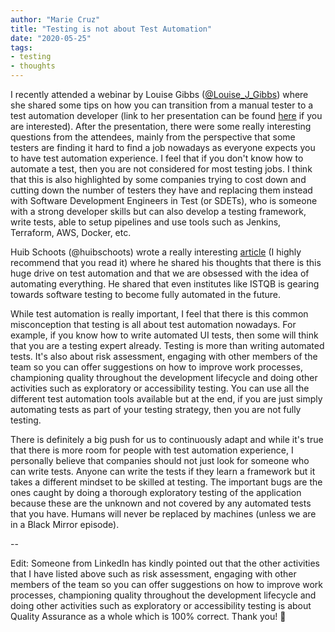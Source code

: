 ```yaml
---
author: "Marie Cruz"
title: "Testing is not about Test Automation"
date: "2020-05-25"
tags:
- testing
- thoughts
---
```


I recently attended a webinar by Louise Gibbs ([@Louise_J_Gibbs](https://twitter.com/Louise_J_Gibbs)) where she shared some tips on how you can transition from a manual tester to a test automation developer (link to her presentation can be found [here](https://louisegibbstest.wordpress.com/past-speaking-events/) if you are interested). After the presentation, there were some really interesting questions from the attendees, mainly from the perspective that some  testers are finding it hard to find a job nowadays as everyone expects you to have test automation experience. I feel that if you don't know how to automate a test, then you are not considered for most testing jobs. I think that this is also highlighted by some companies trying to cost down and cutting down the number of testers they have and replacing them instead with Software Development Engineers in Test (or SDETs), who is someone with a strong developer skills but can also develop a testing framework, write tests, able to setup pipelines and use tools such as Jenkins, Terraform, AWS, Docker, etc.


Huib Schoots (@huibschoots) wrote a really interesting [article](https://www.huibschoots.nl/wordpress/?p=2960) (I highly recommend that you read it) where he shared his thoughts that there is this huge drive on test automation and that we are obsessed with the idea of automating everything. He shared that even institutes like ISTQB is gearing towards software testing to become fully automated in the future. 

While test automation is really important, I feel that there is this common misconception that testing is all about test automation nowadays. For example, if you know how to write automated UI tests, then some will think that you are a testing expert already. Testing is more than writing automated tests. It's also about risk assessment, engaging with other members of the team so you can offer suggestions on how to improve work processes, championing quality throughout the development lifecycle and doing other activities such as exploratory or accessibility testing. You can use all the different test automation tools available but at the end, if you are just simply automating tests as part of your testing strategy, then you are not fully testing. 

There is definitely a big push for us to continuously adapt and while it's true that there is more room for people with test automation experience, I personally believe that companies should not just look for someone who can write tests. Anyone can write the tests if they learn a framework but it takes a different mindset to be skilled at testing. The important bugs are the ones caught by doing a thorough exploratory testing of the application because these are the unknown and not covered by any automated tests that you have. Humans will never be replaced by machines (unless we are in a Black Mirror episode).

--

Edit: Someone from LinkedIn has kindly pointed out that the other activities that I have listed above such as risk assessment, engaging with other members of the team so you can offer suggestions on how to improve work processes, championing quality throughout the development lifecycle and doing other activities such as exploratory or accessibility testing is  about Quality Assurance as a whole which is 100% correct. Thank you! 🙂